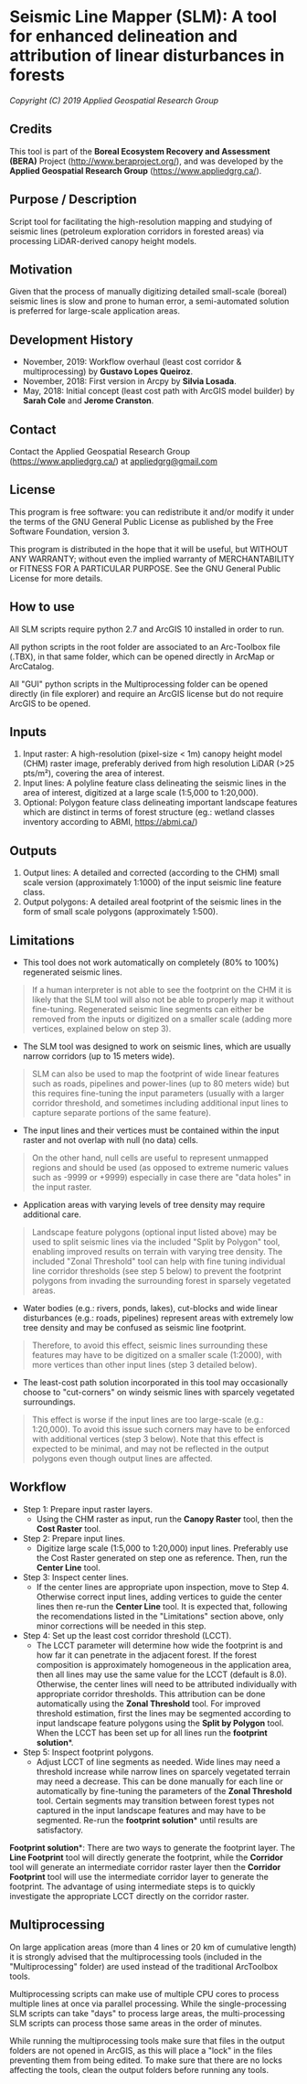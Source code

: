 # Seismic Line Mapper (SLM): A tool for enhanced delineation and attribution of linear disturbances in forests

*Copyright (C) 2019  Applied Geospatial Research Group*

## Credits
This tool is part of the **Boreal Ecosystem Recovery and Assessment (BERA)** Project (http://www.beraproject.org/), and was developed by the **Applied Geospatial Research Group** (https://www.appliedgrg.ca/).

## Purpose / Description
Script tool for facilitating the high-resolution mapping and studying of seismic lines (petroleum exploration corridors in forested areas) via processing LiDAR-derived canopy height models. 
	
## Motivation
Given that the process of manually digitizing detailed small-scale (boreal) seismic lines is slow and prone to human error, a semi-automated solution is preferred for large-scale application areas.

## Development History
 - November, 2019: Workflow overhaul (least cost corridor & multiprocessing) by **Gustavo Lopes Queiroz**.
 - November, 2018: First version in Arcpy by **Silvia Losada**.
 - May, 2018: Initial concept (least cost path with ArcGIS model builder) by **Sarah Cole** and **Jerome Cranston**.

## Contact
Contact the Applied Geospatial Research Group (https://www.appliedgrg.ca/) at appliedgrg@gmail.com

## License
This program is free software: you can redistribute it and/or modify it under the terms of the GNU General Public License as published by the Free Software Foundation, version 3.

This program is distributed in the hope that it will be useful, but WITHOUT ANY WARRANTY; without even the implied warranty of MERCHANTABILITY or FITNESS FOR A PARTICULAR PURPOSE. See the GNU General Public License for more details.

## How to use
All SLM scripts require python 2.7 and ArcGIS 10 installed in order to run.

All python scripts in the root folder are associated to an Arc-Toolbox file (.TBX), in that same folder, which can be opened directly in ArcMap or ArcCatalog.

All "GUI" python scripts in the Multiprocessing folder can be opened directly (in file explorer) and require an ArcGIS license but do not require ArcGIS to be opened.

## Inputs
 1. Input raster: A high-resolution (pixel-size < 1m) canopy height model (CHM) raster image, preferably derived from high resolution LiDAR (>25 pts/m²), covering the area of interest.
 2. Input lines: A polyline feature class delineating the seismic lines in the area of interest, digitized at a large scale (1:5,000 to 1:20,000).
 3. Optional: Polygon feature class delineating important landscape features which are distinct in terms of forest structure (eg.: wetland classes inventory according to ABMI, https://abmi.ca/)

## Outputs
 1. Output lines: A detailed and corrected (according to the CHM) small scale version (approximately 1:1000) of the input seismic line feature class.
 2. Output polygons: A detailed areal footprint of the seismic lines in the form of small scale polygons (approximately 1:500).

## Limitations
 - This tool does not work automatically on completely (80% to 100%) regenerated seismic lines. 
> If a human interpreter is not able to see the footprint on the CHM it is likely that the SLM tool will also not be able to properly map it without fine-tuning. Regenerated seismic line segments can either be removed from the inputs or digitized on a smaller scale (adding more vertices, explained below on step 3).
 - The SLM tool was designed to work on seismic lines, which are usually narrow corridors (up to 15 meters wide). 
> SLM can also be used to map the footprint of wide linear features such as roads, pipelines and power-lines (up to 80 meters wide) but this requires fine-tuning the input parameters (usually with a larger corridor threshold, and sometimes including additional input lines to capture separate portions of the same feature).
 - The input lines and their vertices must be contained within the input raster and not overlap with null (no data) cells. 
> On the other hand, null cells are useful to represent unmapped regions and should be used (as opposed to extreme numeric values such as -9999 or +9999) especially in case there are "data holes" in the input raster.
 - Application areas with varying levels of tree density may require additional care.
> Landscape feature polygons (optional input listed above) may be used to split seismic lines via the included "Split by Polygon" tool, enabling improved results on terrain with varying tree density. The included "Zonal Threshold" tool can help with  fine tuning individual line corridor thresholds (see step 5 below) to prevent the footprint polygons from invading the surrounding forest in sparsely vegetated areas.
 - Water bodies (e.g.: rivers, ponds, lakes), cut-blocks and wide linear disturbances (e.g.: roads, pipelines) represent areas with extremely low tree density and may be confused as seismic line footprint. 
> Therefore, to avoid this effect, seismic lines surrounding these features may have to be digitized on a smaller scale (1:2000), with more vertices than other input lines (step 3 detailed below).	
 - The least-cost path solution incorporated in this tool may occasionally choose to "cut-corners" on windy seismic lines with sparcely vegetated surroundings.
> This effect is worse if the input lines are too large-scale (e.g.: 1:20,000). To avoid this issue such corners may have to be enforced with additional vertices (step 3 below). Note that this effect is expected to be minimal, and may not be reflected in the output polygons even though output lines are affected.

## Workflow
 - Step 1: Prepare input raster layers. 
	 - Using the CHM raster as input, run the **Canopy Raster** tool, then the **Cost Raster** tool.
 - Step 2: Prepare input lines.
	 - Digitize large scale (1:5,000 to 1:20,000) input lines. Preferably use the Cost Raster generated on step one as reference. Then, run the **Center Line** tool.
 - Step 3: Inspect center lines. 
	 - If the center lines are appropriate upon inspection, move to Step 4. Otherwise correct input lines, adding vertices to guide the center lines then re-run the **Center Line** tool. It is expected that, following the recomendations listed in the "Limitations" section above, only minor corrections will be needed in this step.
 - Step 4: Set up the least cost corridor threshold (LCCT). 
	 - The LCCT parameter will determine how wide the footprint is and how far it can penetrate in the adjacent forest. If the forest composition is approximately homogeneous in the application area, then all lines may use the same value for the LCCT (default is 8.0). Otherwise, the center lines will need to be attributed individually with appropriate corridor thresholds. This attribution can be done automatically using the **Zonal Threshold** tool. For improved threshold estimation, first the lines may be segmented according to input landscape feature polygons using the **Split by Polygon** tool. When the LCCT has been set up for all lines run the **footprint solution***.
 - Step 5: Inspect footprint polygons. 
	 - Adjust LCCT of line segments as needed. Wide lines may need a threshold increase while narrow lines on sparcely vegetated terrain may need a decrease. This can be done manually for each line or automatically by fine-tuning the parameters of the **Zonal Threshold** tool. Certain segments may transition between forest types not captured in the input landscape features and may have to be segmented. Re-run the **footprint solution*** until results are satisfactory.
	
**Footprint solution***: There are two ways to generate the footprint layer. The **Line Footprint** tool will directly generate the footprint, while the **Corridor** tool will generate an intermediate corridor raster layer then the **Corridor Footprint** tool will use the intermediate corridor layer to generate the footprint. The advantage of using intermediate steps is to quickly investigate the appropriate LCCT directly on the corridor raster.
		
## Multiprocessing
On large application areas (more than 4 lines or 20 km of cumulative length) it is strongly advised that the multiprocessing tools (included in the "Multiprocessing" folder) are used instead of the traditional ArcToolbox tools. 

Multiprocessing scripts can make use of multiple CPU cores to process multiple lines at once via parallel processing. While the single-processing SLM scripts can take "days" to process large areas, the multi-processing SLM scripts can process those same areas in the order of minutes.

While running the multiprocessing tools make sure that files in the output folders are not opened in ArcGIS, as this will place a "lock" in the files preventing them from being edited. To make sure that there are no locks affecting the tools, clean the output folders before running any tools.
	
	
